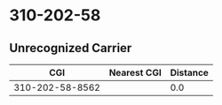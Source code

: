 # 310-202-58
## Unrecognized Carrier


| CGI | Nearest CGI | Distance |
|-----|-------------|----------|
| 310-202-58-8562 |  | 0.0 |
